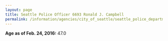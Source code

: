 ```yaml
---
layout: page
title: Seattle Police Officer 6693 Ronald J. Campbell
permalink: /information/agencies/city_of_seattle/seattle_police_department/copbook/6693/
---
```


**Age as of Feb. 24, 2016:** 47.0
